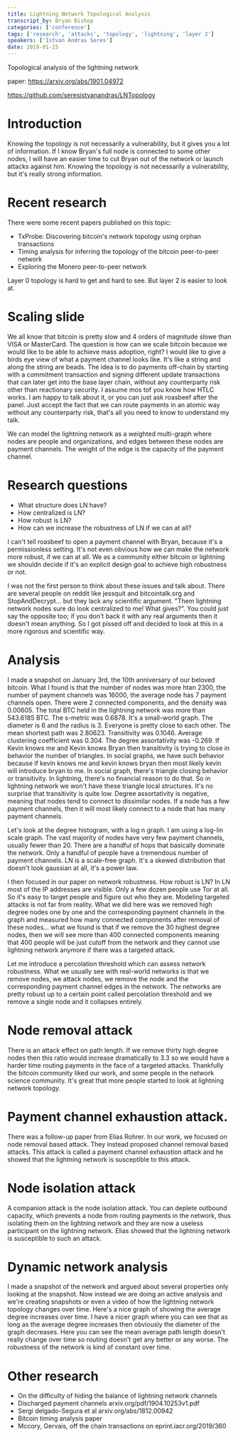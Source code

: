 ```yaml
---
title: Lightning Network Topological Analysis
transcript_by: Bryan Bishop
categories: ['conference']
tags: ['research', 'attacks', 'topology', 'lightning', 'layer 2']
speakers: ['Istvan Andras Seres']
date: 2019-01-15
---
```


Topological analysis of the lightning network

paper: <https://arxiv.org/abs/1901.04972>

<https://github.com/seresistvanandras/LNTopology>

# Introduction

Knowing the topology is not necessarily a vulnerability, but it gives you a lot of information. If I know Bryan's full node is connected to some other nodes, I will have an easier time to cut Bryan out of the network or launch attacks against him. Knowing the topology is not necessarily a vulnerability, but it's really strong information.

# Recent research

There were some recent papers published on this topic:

* TxProbe: Discovering bitcoin's network topology using orphan transactions
* Timing analysis for inferring the topology of the bitcoin peer-to-peer network
* Exploring the Monero peer-to-peer network

Layer 0 topology is hard to get and hard to see. But layer 2 is easier to look at.

# Scaling slide

We all know that bitcoin is pretty slow and 4 orders of magnitude slowe than VISA or MasterCard. The question is how can we scale bitcoin because we would like to be able to achieve mass adoption, right? I would like to give a birds eye view of what a payment channel looks like. It's like a string and along the string are beads. The idea is to do payments off-chain by starting with a commitment transaction and signing different update transactions that can later get into the base layer chain, without any counterparty risk other than reactionary security. I assume mos tof you know how HTLC works. I am happy to talk about it, or you can just ask roasbeef after the panel. Just accept the fact that we can route payments in an atomic way without any counterparty risk, that's all you need to know to understand my talk.

We can model the lightning network as a weighted multi-graph where nodes are people and organizations, and edges between these nodes are payment channels. The weight of the edge is the capacity of the payment channel.

# Research questions

* What structure does LN have?
* How centralized is LN?
* How robust is LN?
* How can we increase the robustness of LN if we can at all?

I can't tell roasbeef to open a payment channel with Bryan, because it's a permissionless setting. It's not even obvious how we can make the network more robust, if we can at all. We as a community either bitcoin or lightning we shouldn decide if it's an explicit design goal to achieve high robustness or not.

I was not the first person to think about these issues and talk about. There are several people on reddit like jessquit and bitcointalk.org and StopAndDecrypt... but they lack any scientific argument. "Them lightning network nodes sure do look centralized to me! What gives?". You could just say the opposite too; if you don't back it with any real arguments then it doesn't mean anything. So I got pissed off and decided to look at this in a more rigorous and scientific way.

# Analysis

I made a snapshot on January 3rd, the 10th anniversary of our beloved bitcoin. What I found is that the number of nodes was more htan 2300, the number of payment channels was 16000, the average node has 7 payment channels open. There were 2 connected components, and the density was 0.00605. The total BTC held in the lightning network was more than 543.6185 BTC. The s-metric was 0.6878. It's a small-world graph. The diameter is 6 and the radius is 3. Everyone is pretty close to each other. The mean shortest path was 2.80623. Transitivity was 0.1046. Average clustering coefficient was 0.304. The degree assortativity was -0.269. If Kevin knows me and Kevin knows Bryan then transitivity is trying to close in behavior the number of triangles. In social graphs, we have such behavior because if kevin knows me and kevin knows bryan then most likely kevin will introduce bryan to me. In social graph, there's triangle closing behavior or transitivity. In lightning, there's no financial reason to do that. So in lightning network we won't have these triangle local structures. It's no surprise that transitivity is quite low. Degree assortativity is negative, meaning that nodes tend to connect to dissimilar nodes. If a node has a few payment channels, then it will most likely connect to a node that has many payment channels.

Let's look at the degree histogram, with a log n graph. I am using a log-lin scale graph. The vast majority of nodes have very few payment channels, usually fewer than 20. There are a handful of hops that basically dominate the network. Only a handful of people have a tremendous number of payment channels. LN is a scale-free graph. It's a skewed distribution that doesn't look gaussian at all, it's a power law.

I then focused in our paper on network robustness. How robust is LN? In LN most of the IP addresses are visible. Only a few dozen people use Tor at all. So it's easy to target people and figure out who they are. Modeling targeted attacks is not far from reality. What we did here was we removed high degree nodes one by one and the corresponding payment channels in the graph and measured how many connected components after removal of these nodes... what we found is that if we remove the 30 highest degree nodes, then we will see more than 400 connected components meaning that 400 people will be just cutoff from the network and they cannot use lightning network anymore if there was a targeted attack.

Let me introduce a percolation threshold which can assess network robustness. What we usually see with real-world networks is that we remove nodes, we attack nodes, we remove the node and the corresponding payment channel edges in the network. The networks are pretty robust up to a certain point called percolation threshold and we remove a single node and it collapses entirely.

# Node removal attack

There is an attack effect on path length. If we remove thirty high degree nodes then this ratio would increase dramatically to 3.3 so we would have a harder time routing payments in the face of a targeted attacks. Thankfully the bitcoin community liked our work, and some people in the network science community. It's great that more people started to look at lightning network topology.

# Payment channel exhaustion attack.

There was a follow-up paper from Elias Rohrer. In our work, we focused on node removal based attack. They instead proposed channel removal based attacks. This attack is called a payment channel exhaustion attack and he showed that the lightning network is susceptible to this attack.

# Node isolation attack

A companion attack is the node isolation attack. You can deplete outbound capacity, which prevents a node from routing payments in the network, thus isolating them on the lightning network and they are now a useless participant on the lightning network. Elias showed that the lightning network is susceptible to such an attack.

# Dynamic network analysis

I made a snapshot of the network and argued about several properties only looking at the snapshot. Now instead we are doing an active analysis and we're creating snapshots or even a video of how the lightning network topology changes over time. Here's a nice graph of showing the average degree increases over time. I have a nicer graph where you can see that as long as the average degree increases then obviously the diameter of the graph decreases. Here you can see the mean average path length doesn't really change over time so routing doesn't get any better or any worse. The robustness of the network is kind of constant over time.

# Other research

* On the difficulty of hiding the balance of lightning network channels
* Discharged payment channels arxiv.org/pdf/1904.10253v1.pdf
* Sergi delgado-Segura et al arxiv.org/abs/1812.00942
* Bitcoin timing analysis paper
* Mccory, Gervais, off the chain transactions on eprint.iacr.org/2019/360
